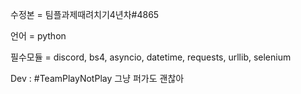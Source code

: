 수정본 = 팀플과제때려치기4년차#4865

언어 = python

필수모듈 = discord, bs4, asyncio, datetime, requests, urllib, selenium

Dev : #TeamPlayNotPlay 
그냥 퍼가도 괜찮아
